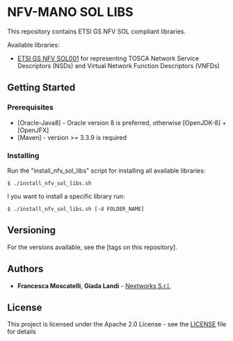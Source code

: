 # NFV-MANO SOL LIBS

This repository contains ETSI GS NFV SOL compliant libraries.

Available libraries:

- [ETSI GS NFV SOL001](https://docbox.etsi.org/ISG/NFV/Open/Drafts/) for representing TOSCA Network Service Descriptors (NSDs) and Virtual Network Function Descriptors (VNFDs)

## Getting Started

### Prerequisites

* [Oracle-Java8] - Oracle version 8 is preferred, otherwise [OpenJDK-8] + [OpenJFX]
* [Maven] - version >= 3.3.9 is required

### Installing

Run the "install_nfv_sol_libs" script for installing all available libraries:

```
$ ./install_nfv_sol_libs.sh
```

I you want to install a specific library run:

```
$ ./install_nfv_sol_libs.sh [-d FOLDER_NAME]
```

## Versioning

For the versions available, see the [tags on this repository]. 

## Authors

* **Francesca Moscatelli**, **Giada Landi** - [Nextworks S.r.l.](http://www.nextworks.it)

## License

This project is licensed under the Apache 2.0 License - see the [LICENSE](LICENSE) file for details


